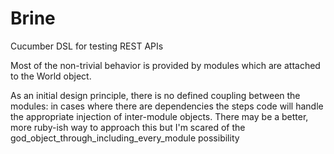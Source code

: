 Brine
===

Cucumber DSL for testing REST APIs


Most of the non-trivial behavior is provided by modules which are attached to
the World object.

As an initial design principle, there is no defined coupling between the
modules: in cases where there are dependencies the steps code will
handle the appropriate injection of inter-module objects.
There may be a better, more ruby-ish way to approach this but
I'm scared of the god_object_through_including_every_module possibility

